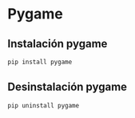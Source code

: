 # Pygame
## Instalación pygame
```python
pip install pygame
```
## Desinstalación pygame
```python
pip uninstall pygame
```

